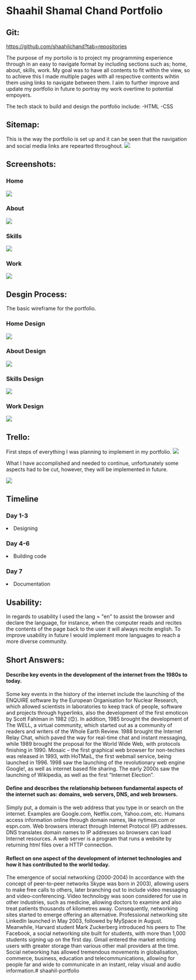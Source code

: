 # Shaahil Shamal Chand Portfolio

## Git:
https://github.com/shaahilchand?tab=repositories

The purpose of my portolio is to project my programming experience through in an easy to navigate format by including sections such as; home, about, skills, work. My goal was to have all contents to fit within the view, so to achieve this I made multiple pages with all respective contents wihtin them using links to navigate between them. I aim to further improve and update my portfolio in future to portray my work overtime to potential empoyers. 

The tech stack to build and design the portfolio include:
-HTML
-CSS

## Sitemap:
This is the way the portfolio is set up and it can be seen that the navigation and social media links are repearted throughout.
<img src="sitemap.jpg">

## Screenshots:

### Home
<img src="homescreen.jpg">

### About
<img src="aboutscreen.jpg">

### Skills
<img src="skillsscreen.jpg">

### Work
<img src="workscreen.jpg">

## Desgin Process:
The basic wireframe for the portfolio. 

### Home Design
<img src="home.jpg">

### About Design
<img src="about.jpg">

### Skills Design
<img src="skills.jpg">

### Work Design

<img src="work.jpg">

## Trello:
First steps of everything I was planning to implement in my portfolio.
<img src="trello1.png">

What I have accomplished and needed to continue, unfortunately some aspects had to be cut, however, they will be implemented in future. 

<img src="trello2.png">

## Timeline

### Day 1-3 

<li>Designing</li>

### Day 4-6

<li>Building code</li>

### Day 7

<li>Documentation</li>

## Usability:

In regards to usability I used the lang = "en" to assist the browser and declare the language, for instance, when the computer reads and recites the contents of the page back to the user it will always recite english. To improve usability in future I would implement more languages to reach a more diverse community. 

## Short Answers:

#### Describe key events in the development of the internet from the 1980s to today.
Some key events in the history of the internet include the launching of the ENQUIRE software  by the European Organisation for Nuclear Research, which allowed scientists in laboratories to keep track of people, software and projects through hyperlinks, also the development of the first emoticon by Scott Fahlman in 1982 (😊). In addition, 1985 brought the development of The WELL, a virtual community, which started out as a community of readers and writers of the Whole Earth Review. 1988 brought the Internet Relay Chat, which paved the way for real-time chat and instant messaging, while 1989 brought the proposal for the World Wide Web, with protocols finishing in 1990. Mosaic – the first graphical web browser for non-techies was released in 1993, with HoTMaiL, the first webmail service, being launched in 1996. 1998 saw the launching of the revolutionary web engine Google!, as well as internet based file sharing. The early 2000s saw the launching of Wikipedia, as well as the first “Internet Election”. 

#### Define and describes the relationship between fundamental aspects of the internet such as: domains, web servers, DNS, and web browsers.
Simply put, a domain is the web address that you type in or search on the internet. Examples are Google.com, Netflix.com, Yahoo.com, etc. Humans access information online through domain names, like nytimes.com or espn.com. Web browsers interact through Internet Protocol (IP) addresses. DNS translates domain names to IP addresses so browsers can load Internet resources. A web server is a program that runs a website by returning html files over a HTTP connection.

#### Reflect on one aspect of the development of internet technologies and how it has contributed to the world today.
The emergence of social networking (2000-2004)
In accordance with the concept of peer-to-peer networks Skype was born in 2003), allowing users to make free calls to others, later branching out to include video messaging and video-conferencing. Video technology was soon considered for use in other industries, such as medicine, allowing doctors to examine and also treat patients thousands of kilometres away.
Consequently, networking sites started to emerge offering an alternative. Professional networking site LinkedIn launched in May 2003, followed by MySpace in August. Meanwhile, Harvard student Mark Zuckerberg introduced his peers to The Facebook, a social networking site built for students, with more than 1,000 students signing up on the first day. Gmail entered the market enticing users with greater storage than various other mail providers at the time. Social networking has allowed tremendous movements in globalisation, commerce, business, education and telecommunications, allowing for people far and wide to communicate in an instant, relay visual and audio information.# shaahil-portfolio
